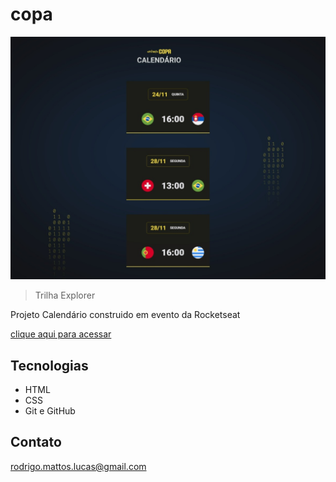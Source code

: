 # copa

![preview](./preview.jpeg)

> Trilha Explorer

Projeto Calendário construido em evento da Rocketseat

[clique aqui para acessar](https://rodrigomlucas.github.io/copa/)


## Tecnologias

- HTML
- CSS
- Git e GitHub


## Contato

rodrigo.mattos.lucas@gmail.com
